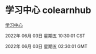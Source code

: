 # 学习中心 colearnhub
[学习中心](http://59.174.26.83:56308/colearnhub/)

2022年 06月 03日 星期五 10:30:01 CST

2022年 06月 03日 星期五 02:30:01 GMT
